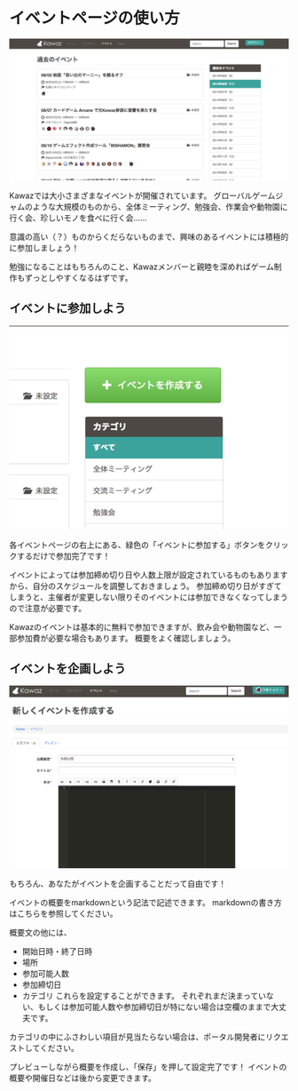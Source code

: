 # イベントページの使い方

![イベントページ](../../../statics/img/help/hoge.png)

Kawazでは大小さまざまなイベントが開催されています。
グローバルゲームジャムのような大規模のものから、全体ミーティング、勉強会、作業会や動物園に行く会、珍しいモノを食べに行く会……

意識の高い（？）ものからくだらないものまで、興味のあるイベントには積極的に参加しましょう！

勉強になることはもちろんのこと、Kawazメンバーと親睦を深めればゲーム制作もずっとしやすくなるはずです。


## イベントに参加しよう

![イベントページ](../../../statics/img/help/button.png)

各イベントページの右上にある、緑色の「イベントに参加する」ボタンをクリックするだけで参加完了です！

イベントによっては参加締め切り日や人数上限が設定されているものもありますから、自分のスケジュールを調整しておきましょう。
参加締め切り日がすぎてしまうと、主催者が変更しない限りそのイベントには参加できなくなってしまうので注意が必要です。

Kawazのイベントは基本的に無料で参加できますが、飲み会や動物園など、一部参加費が必要な場合もあります。
概要をよく確認しましょう。



## イベントを企画しよう

![イベント作成フォーム](../../../statics/img/help/event_create.png)

もちろん、あなたがイベントを企画することだって自由です！

イベントの概要をmarkdownという記法で記述できます。
markdownの書き方はこちらを参照してください。


概要文の他には、
- 開始日時・終了日時
- 場所
- 参加可能人数
- 参加締切日
- カテゴリ
これらを設定することができます。
それぞれまだ決まっていない、もしくは参加可能人数や参加締切日が特にない場合は空欄のままで大丈夫です。

カテゴリの中にふさわしい項目が見当たらない場合は、ポータル開発者にリクエストしてください。

プレビューしながら概要を作成し、「保存」を押して設定完了です！
イベントの概要や開催日などは後から変更できます。
